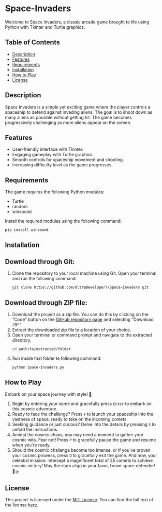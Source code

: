 # Space-Invaders

Welcome to Space Invaders, a classic arcade game brought to life using Python with Tkinter and Turtle graphics.

## Table of Contents
- [Description](#description)
- [Features](#features)
- [Requirements](#requirements)
- [Installation](#installation)
- [How to Play](#how-to-play)
- [License](#license)

## Description

Space Invaders is a simple yet exciting game where the player controls a spaceship to defend against invading aliens. The goal is to shoot down as many aliens as possible without getting hit. The game becomes progressively challenging as more aliens appear on the screen.

## Features

- User-friendly interface with Tkinter.
- Engaging gameplay with Turtle graphics.
- Smooth controls for spaceship movement and shooting.
- Increasing difficulty level as the game progresses.

## Requirements
The game requires the following Python modules:

- Turtle
- random
- winsound

Install the required modules using the following command:
```bash
pip install winsound
```

## Installation

## Download through Git:
1. Clone the repository to your local machine using Git. Open your terminal and run the following command:
   ```bash
   git clone https://github.com/UltraDeveloper7/Space-Invaders.git
   ```
## Download through ZIP file:
1. Download the project as a zip file. You can do this by clicking on the "Code" button on the [GitHub repository page](https://github.com/UltraDeveloper7/Space-Invaders) and selecting "Download ZIP."
2. Extract the downloaded zip file to a location of your choice.
3. Open your terminal or command prompt and navigate to the extracted directory.
   ```bash
   cd path/to/extracted/folder
   ```
4. Run inside that folder te following command:
   ```bash
   python Space-Invaders.py
   ```
   
## How to Play
Embark on your space journey with style! 🚀
1. Begin by entering your name and gracefully press `Enter` to embark on this cosmic adventure.
2. Ready to face the challenge? Press `F` to launch your spaceship into the vastness of space, ready to take on the incoming comets.
3. Seeking guidance or just curious? Delve into the details by pressing `S` to unfold the instructions.
4. Amidst the cosmic chaos, you may need a moment to gather your cosmic wits. Fear not! Press `P` to gracefully pause the game and resume when you're ready.
5. Should the cosmic challenge become too intense, or if you've proven your cosmic prowess, press `Q` to gracefully exit the game.
And now, your celestial mission: Intercept a magnificent total of 25 comets to achieve cosmic victory! May the stars align in your favor, brave space defender! 🌌🛸

## License
This project is licensed under the [MIT License](LICENSE). You can find the full text of the license [here](https://opensource.org/licenses/MIT).


